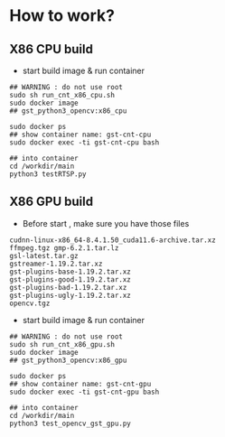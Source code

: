 # How to work?

## X86 CPU build
* start build image & run container
```
## WARNING : do not use root
sudo sh run_cnt_x86_cpu.sh
sudo docker image
## gst_python3_opencv:x86_cpu

sudo docker ps
## show container name: gst-cnt-cpu
sudo docker exec -ti gst-cnt-cpu bash

## into container
cd /workdir/main
python3 testRTSP.py
```
## X86 GPU build
* Before start , make sure you have those files
```
cudnn-linux-x86_64-8.4.1.50_cuda11.6-archive.tar.xz
ffmpeg.tgz gmp-6.2.1.tar.lz
gsl-latest.tar.gz
gstreamer-1.19.2.tar.xz
gst-plugins-base-1.19.2.tar.xz
gst-plugins-good-1.19.2.tar.xz
gst-plugins-bad-1.19.2.tar.xz
gst-plugins-ugly-1.19.2.tar.xz
opencv.tgz
```
* start build image & run container
```
## WARNING : do not use root
sudo sh run_cnt_x86_gpu.sh
sudo docker image
## gst_python3_opencv:x86_gpu

sudo docker ps
## show container name: gst-cnt-gpu
sudo docker exec -ti gst-cnt-gpu bash

## into container
cd /workdir/main
python3 test_opencv_gst_gpu.py
```
